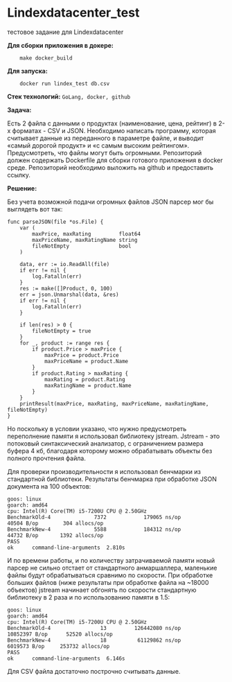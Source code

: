# Lindexdatacenter_test
тестовое задание для Lindexdatacenter

**Для сборки приложения в докере:**
```
    make docker_build
```

**Для запуска:**
```
    docker run lindex_test db.csv
```

**Стек технологий:**
```GoLang, docker, github```

**Задача:**

Есть 2 файла с данными о продуктах (наименование, цена, рейтинг) в 2-х форматах - CSV и JSON.
Необходимо написать программу, которая считывает данные из переданного в параметре файле, и
выводит «самый дорогой продукт» и «с самым высоким рейтингом».
Предусмотреть, что файлы могут быть огромными.
Репозиторий должен содержать Dockerfile для сборки готового приложения в docker среде.
Репозиторий необходимо выложить на github и предоставить ссылку.

**Решение:**

Без учета возможной подачи огромных файлов JSON парсер мог бы выглядеть вот так:
```
func parseJSON(file *os.File) {
	var (
		maxPrice, maxRating         float64
		maxPriceName, maxRatingName string
		fileNotEmpty                bool
	)

	data, err := io.ReadAll(file)
	if err != nil {
		log.Fatalln(err)
	}
	res := make([]Product, 0, 100)
	err = json.Unmarshal(data, &res)
	if err != nil {
		log.Fatalln(err)
	}

	if len(res) > 0 {
		fileNotEmpty = true
	}
	for _, product := range res {
		if product.Price > maxPrice {
			maxPrice = product.Price
			maxPriceName = product.Name
		}
		if product.Rating > maxRating {
			maxRating = product.Rating
			maxRatingName = product.Name
		}
	}
	printResult(maxPrice, maxRating, maxPriceName, maxRatingName, fileNotEmpty)
}
```
Но поскольку в условии указано, что нужно предусмотреть переполнение памяти я использовал библиотеку jstream.
Jstream - это потоковый синтаксический анализатор, с ограничением размера буфера 4 кб, благодаря которому можно обрабатывать объекты без полного прочтения файла.

Для проверки производительности я использовал бенчмарки из стандартной библиотеки.
Результаты бенчмарка при обработке JSON документа на 100 объектов:
```
goos: linux
goarch: amd64
cpu: Intel(R) Core(TM) i5-7200U CPU @ 2.50GHz
BenchmarkOld-4              7372            179065 ns/op           40504 B/op        304 allocs/op
BenchmarkNew-4              5588            184312 ns/op           44732 B/op       1392 allocs/op
PASS
ok      command-line-arguments  2.810s
```
И по времени работы, и по количеству затрачиваемой памяти новый парсер не сильно отстает от стандартного анмаршаллера, маленькие файлы будут обрабатываться сравнимо по скорости.
При обработке больших файлов (ниже результаты при обработке файла на ~18000 объектов) jstream начинает обгонять по скорости стандартную библиотеку в 2 раза и по использованию памяти в 1.5:
```
goos: linux
goarch: amd64
cpu: Intel(R) Core(TM) i5-7200U CPU @ 2.50GHz
BenchmarkOld-4                13         126442080 ns/op        10852397 B/op      52520 allocs/op
BenchmarkNew-4                18          61129862 ns/op         6019573 B/op     253732 allocs/op
PASS
ok      command-line-arguments  6.146s
```

Для CSV файла достаточно построчно считывать данные.
